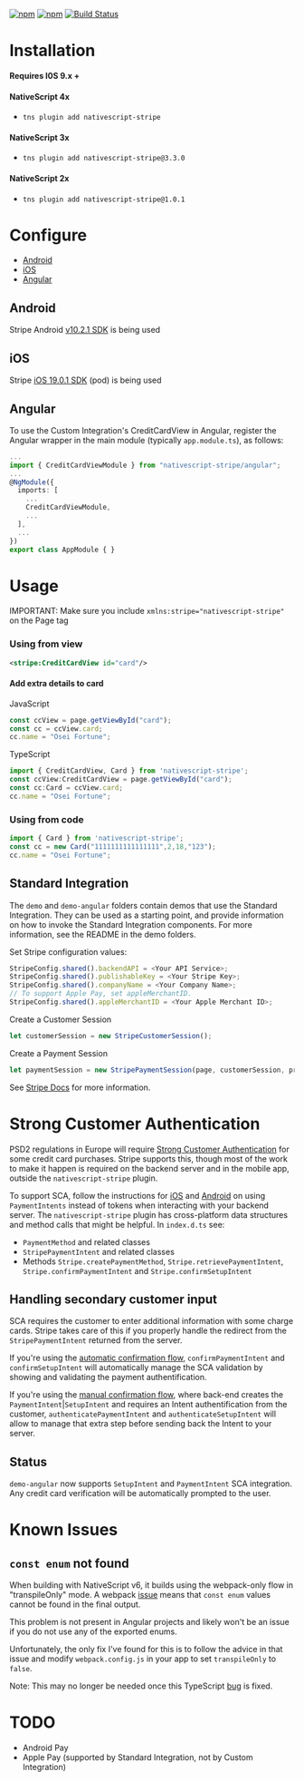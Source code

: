 [![npm](https://img.shields.io/npm/v/nativescript-stripe.svg)](https://www.npmjs.com/package/nativescript-stripe)
[![npm](https://img.shields.io/npm/dt/nativescript-stripe.svg?label=npm%20downloads)](https://www.npmjs.com/package/nativescript-stripe)
[![Build Status](https://travis-ci.org/triniwiz/nativescript-stripe.svg?branch=master)](https://travis-ci.org/triniwiz/nativescript-stripe)
# Installation

**Requires I0S 9.x +**


#### NativeScript 4x

* `tns plugin add nativescript-stripe`

#### NativeScript 3x

* `tns plugin add nativescript-stripe@3.3.0`

#### NativeScript 2x

* `tns plugin add nativescript-stripe@1.0.1`


# Configure

* [Android](#android)
* [iOS](#ios)
* [Angular](#angular)

## Android

Stripe Android [v10.2.1 SDK](https://github.com/stripe/stripe-android/releases/tag/v10.2.1) is being used

## iOS

Stripe [iOS 19.0.1 SDK](https://github.com/stripe/stripe-ios/releases/tag/v19.0.1) (pod) is being used

## Angular
To use the Custom Integration's CreditCardView in Angular,
register the Angular wrapper in the main module (typically `app.module.ts`), as follows:

```ts
...
import { CreditCardViewModule } from "nativescript-stripe/angular";
...
@NgModule({
  imports: [
    ...
    CreditCardViewModule,
    ...
  ],
  ...
})
export class AppModule { }
```

# Usage

IMPORTANT: Make sure you include `xmlns:stripe="nativescript-stripe"` on the Page tag

### Using from view
```xml
<stripe:CreditCardView id="card"/>
```

#### Add extra details to card

JavaScript
```js
const ccView = page.getViewById("card");
const cc = ccView.card;
cc.name = "Osei Fortune";
```

TypeScript
```ts
import { CreditCardView, Card } from 'nativescript-stripe';
const ccView:CreditCardView = page.getViewById("card");
const cc:Card = ccView.card;
cc.name = "Osei Fortune";
```
### Using from code
```ts
import { Card } from 'nativescript-stripe';
const cc = new Card("1111111111111111",2,18,"123");
cc.name = "Osei Fortune";
```

## Standard Integration

The `demo` and `demo-angular` folders contain demos that use the Standard Integration.
They can be used as a starting point, and provide information on how to invoke the
Standard Integration components. For more information, see the README in the
demo folders.

Set Stripe configuration values:

```ts
StripeConfig.shared().backendAPI = <Your API Service>;
StripeConfig.shared().publishableKey = <Your Stripe Key>;
StripeConfig.shared().companyName = <Your Company Name>;
// To support Apple Pay, set appleMerchantID.
StripeConfig.shared().appleMerchantID = <Your Apple Merchant ID>;
```

Create a Customer Session
```ts
let customerSession = new StripeCustomerSession();
```

Create a Payment Session
```ts
let paymentSession = new StripePaymentSession(page, customerSession, price, "usd", listener);
```

See [Stripe Docs](https://stripe.com/docs/mobile) for more information.

# Strong Customer Authentication
PSD2 regulations in Europe will require [Strong Customer Authentication](https://stripe.com/payments/strong-customer-authentication)
for some credit card purchases. Stripe supports this, though most of the work to make it happen is
required on the backend server and in the mobile app, outside the `nativescript-stripe` plugin.

To support SCA, follow the instructions for [iOS](https://stripe.com/docs/payments/payment-intents/ios)
and [Android](https://stripe.com/docs/payments/payment-intents/android) on using `PaymentIntents` instead
of tokens when interacting with your backend server. The `nativescript-stripe` plugin has
cross-platform data structures and method calls that might be helpful. In `index.d.ts` see:
* `PaymentMethod` and related classes
* `StripePaymentIntent` and related classes
* Methods `Stripe.createPaymentMethod`, `Stripe.retrievePaymentIntent`, `Stripe.confirmPaymentIntent` and `Stripe.confirmSetupIntent`

## Handling secondary customer input
SCA requires the customer to enter additional information with some charge cards. Stripe takes care of this
if you properly handle the redirect from the `StripePaymentIntent` returned from the server.

If you're using the [automatic confirmation flow](https://stripe.com/docs/payments/payment-intents/ios#automatic-confirmation-ios), `confirmPaymentIntent` and `confirmSetupIntent` will automatically manage the SCA validation by showing and validating the payment authentification.

If you're using the [manual confirmation flow](https://stripe.com/docs/payments/payment-intents/ios#manual-confirmation-ios), where back-end creates the `PaymentIntent`|`SetupIntent` and requires an Intent authentification from the customer, `authenticatePaymentIntent` and `authenticateSetupIntent` will allow to manage that extra step before sending back the Intent to your server.

## Status
`demo-angular` now supports `SetupIntent` and `PaymentIntent` SCA integration. Any credit card verification will be automatically prompted to the user.

# Known Issues

## `const enum` not found
When building with NativeScript v6, it builds using the webpack-only flow in "transpileOnly" mode. A webpack [issue](https://github.com/NativeScript/nativescript-dev-webpack/issues/927) means that `const enum` values cannot be found in the final output.

This problem is not present in Angular projects and likely won't be an issue if you do not use any of the exported enums.

Unfortunately, the only fix I've found for this is to follow the advice in that issue and modify `webpack.config.js` in your app to set `transpileOnly` to `false`.

Note: This may no longer be needed once this TypeScript [bug](https://github.com/Microsoft/TypeScript/issues/16671) is fixed.

# TODO
* Android Pay
* Apple Pay (supported by Standard Integration, not by Custom Integration)
